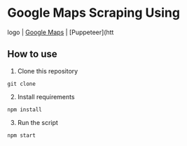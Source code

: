 # Google Maps Scraping Using
logo | [Google Maps](https://www.google.com/maps) | [Puppeteer](htt

## How to use

1. Clone this repository
```
git clone 
```

2. Install requirements
```
npm install
```

3. Run the script
```
npm start
```